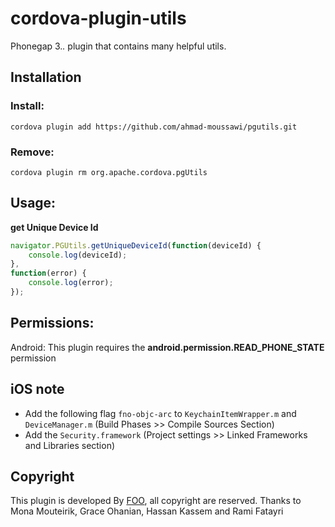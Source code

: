 cordova-plugin-utils
===========================================================================

Phonegap 3.*.* plugin that contains many helpful utils.

## Installation
### Install: 
```cordova plugin add https://github.com/ahmad-moussawi/pgutils.git```

### Remove:  
```cordova plugin rm org.apache.cordova.pgUtils```

## Usage: 

**get Unique Device Id**

```js
navigator.PGUtils.getUniqueDeviceId(function(deviceId) {
	console.log(deviceId);
}, 
function(error) {
	console.log(error);
});
```

## Permissions:
Android:
This plugin requires the **android.permission.READ_PHONE_STATE** permission 

## iOS note
- Add the following flag `fno-objc-arc` to `KeychainItemWrapper.m` and `DeviceManager.m` (Build Phases >> Compile Sources Section)
- Add the `Security.framework` (Project settings >> Linked Frameworks and Libraries section)

## Copyright
This plugin is developed By [FOO](http://foo.mobi), all copyright are reserved.
Thanks to Mona Mouteirik, Grace Ohanian, Hassan Kassem and Rami Fatayri